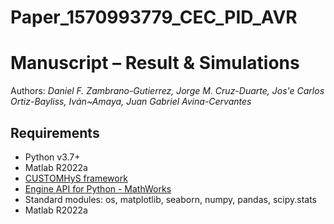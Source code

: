 # Paper_1570993779_CEC_PID_AVR
# Manuscript  – Result & Simulations



Authors: _Daniel F. Zambrano-Gutierrez, Jorge M. Cruz-Duarte, Jos\'e Carlos  Ortiz-Bayliss, Iván~Amaya, Juan Gabriel Avina-Cervantes_

## Requirements
* Python v3.7+
* Matlab R2022a
* [CUSTOMHyS framework](https://github.com/jcrvz/customhys.git)
* [Engine API for Python - MathWorks](https://www.mathworks.com/help/matlab/matlab_external/install-the-matlab-engine-for-python.html)
* Standard modules: os, matplotlib, seaborn, numpy, pandas, scipy.stats
* Matlab R2022a
